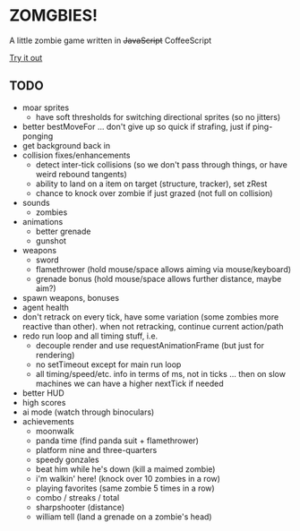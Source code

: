 # ZOMGBIES!

A little zombie game written in ~~JavaScript~~ CoffeeScript

[Try it out](http://jenseng.github.io/zomgbies)

## TODO

* moar sprites
  * have soft thresholds for switching directional sprites (so no jitters)
* better bestMoveFor ... don't give up so quick if strafing, just if
ping-ponging
* get background back in
* collision fixes/enhancements
  * detect inter-tick collisions (so we don't pass through things, or
    have weird rebound tangents)
  * ability to land on a item on target (structure, tracker), set zRest
  * chance to knock over zombie if just grazed (not full on collision)
* sounds
  * zombies
* animations
  * better grenade
  * gunshot
* weapons
  * sword
  * flamethrower (hold mouse/space allows aiming via mouse/keyboard)
  * grenade bonus (hold mouse/space allows further distance, maybe aim?)
* spawn weapons, bonuses
* agent health
* don't retrack on every tick, have some variation (some zombies more
  reactive than other). when not retracking, continue current action/path
* redo run loop and all timing stuff, i.e.
  * decouple render and use requestAnimationFrame (but just for rendering)
  * no setTimeout except for main run loop
  * all timing/speed/etc. info in terms of ms, not in ticks ... then on
    slow machines we can have a higher nextTick if needed
* better HUD
* high scores
* ai mode (watch through binoculars)
* achievements
  * moonwalk
  * panda time (find panda suit + flamethrower) 
  * platform nine and three-quarters
  * speedy gonzales
  * beat him while he's down (kill a maimed zombie)
  * i'm walkin' here! (knock over 10 zombies in a row)
  * playing favorites (same zombie 5 times in a row)
  * combo / streaks / total
  * sharpshooter (distance)
  * william tell (land a grenade on a zombie's head)
